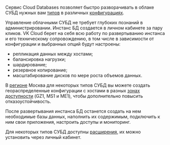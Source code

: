 Сервис Cloud Databases позволяет быстро разворачивать в облаке СУБД нужных вам [типов](../../types) в различных [конфигурациях](../work-configs).

Управление облачными СУБД не требует глубоких познаний в администрировании. Инстанс БД создается в личном кабинете за пару кликов. VK Cloud берет на себя всю работу по развертыванию инстанса и его техническому сопровождению, в том числе в зависимости от конфигурации и выбранных опций будут настроены:

- репликация данных между хостами;
- балансировка нагрузки;
- шардирование;
- резервное копирование;
- масштабирование дисков по мере роста объемов данных.

В [регионе](/ru/tools-for-using-services/account/concepts/regions) Москва для некоторых типов СУБД вы можете создать геораспределенные конфигурации с хостами в разных [зонах доступности](/ru/intro/start/architecture#az) (GZ1, MS1 и ME1), чтобы дополнительно повысить отказоустойчивость.

После развертывания инстанса БД останется создать на нем необходимые базы данных, наполнить их содержимым, подключить к ним свои приложения, настроить доступы и мониторинг.

Для некоторых типов СУБД доступны [расширения](../extensions), их можно установить через личный кабинет.

